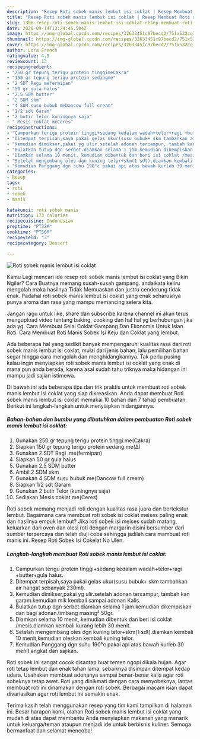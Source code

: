 ```yaml
---
description: "Resep Roti sobek manis lembut isi coklat | Resep Membuat Roti sobek manis lembut isi coklat Yang Bikin Ngiler"
title: "Resep Roti sobek manis lembut isi coklat | Resep Membuat Roti sobek manis lembut isi coklat Yang Bikin Ngiler"
slug: 1306-resep-roti-sobek-manis-lembut-isi-coklat-resep-membuat-roti-sobek-manis-lembut-isi-coklat-yang-bikin-ngiler
date: 2020-09-14T13:24:45.504Z
image: https://img-global.cpcdn.com/recipes/32633451c97becd2/751x532cq70/roti-sobek-manis-lembut-isi-coklat-foto-resep-utama.jpg
thumbnail: https://img-global.cpcdn.com/recipes/32633451c97becd2/751x532cq70/roti-sobek-manis-lembut-isi-coklat-foto-resep-utama.jpg
cover: https://img-global.cpcdn.com/recipes/32633451c97becd2/751x532cq70/roti-sobek-manis-lembut-isi-coklat-foto-resep-utama.jpg
author: Lora French
ratingvalue: 4.9
reviewcount: 13
recipeingredient:
- "250 gr tepung terigu protein tinggimeCakra"
- "150 gr tepung terigu protein sedangme"
- "2 SDT Ragi mefermipan"
- "50 gr gula halus"
- "2.5 SDM butter"
- "2 SDM skm"
- "4 SDM susu bubuk meDancow full cream"
- "1/2 sdt Garam"
- "2 butir Telor kuningnya saja"
- " Mesis coklat meCeres"
recipeinstructions:
- "Campurkan terigu protein tinggi+sedang kedalam wadah+telor+ragi +butter+gula halus."
- "Ditempat terpisah,saya pakai gelas ukur(susu bubuk+ skm tambahkan air hangat sebanyak 230ml)."
- "Kemudian dimikser,pakai yg ulir.setelah adonan tercampur, tambah kan garam.kemudian mik kembali sampai adonan Kalis."
- "Bulatkan tutup dgn serbet.diamkan selama 1 jam.kemudian dikempiskan dan bagi adonan.timbang masing² 50gr."
- "Diamkan selama 10 menit, kemudian dibentuk dan beri isi coklat /mesis.diamkan kembali kurang lebih 30 menit."
- "Setelah mengembang oles dgn kuning telor+skm(1 sdt).diamkan kembali 10 menit,kemudian oleskan kembali kuning telor."
- "Kemudian Panggang dgn suhu 190°c pakai api atas bawah kurleb 30 menit.angkat dan sajikan."
categories:
- Resep
tags:
- roti
- sobek
- manis

katakunci: roti sobek manis 
nutrition: 173 calories
recipecuisine: Indonesian
preptime: "PT32M"
cooktime: "PT56M"
recipeyield: "3"
recipecategory: Dessert

---
```



![Roti sobek manis lembut isi coklat](https://img-global.cpcdn.com/recipes/32633451c97becd2/751x532cq70/roti-sobek-manis-lembut-isi-coklat-foto-resep-utama.jpg)

Kamu Lagi mencari ide resep roti sobek manis lembut isi coklat yang Bikin Ngiler? Cara Buatnya memang susah-susah gampang. andaikata keliru mengolah maka hasilnya Tidak Memuaskan dan justru cenderung tidak enak. Padahal roti sobek manis lembut isi coklat yang enak seharusnya punya aroma dan rasa yang mampu memancing selera kita.

Jangan ragu untuk like, share dan subscribe karena channel ini akan terus mengupload video tentang baking, cooking dan hal hal yg berhubungan jika ada yg. Cara Membuat Selai Coklat Gampang Dan Ekonomis Untuk Isian Roti. Cara Membuat Roti Manis Sobek Isi Keju dan Coklat yang lembut.

Ada beberapa hal yang sedikit banyak mempengaruhi kualitas rasa dari roti sobek manis lembut isi coklat, mulai dari jenis bahan, lalu pemilihan bahan segar hingga cara mengolah dan menghidangkannya. Tak perlu pusing kalau ingin menyiapkan roti sobek manis lembut isi coklat yang enak di mana pun anda berada, karena asal sudah tahu triknya maka hidangan ini mampu jadi sajian istimewa.


Di bawah ini ada beberapa tips dan trik praktis untuk membuat roti sobek manis lembut isi coklat yang siap dikreasikan. Anda dapat membuat Roti sobek manis lembut isi coklat memakai 10 bahan dan 7 tahap pembuatan. Berikut ini langkah-langkah untuk menyiapkan hidangannya.

<!--inarticleads1-->

##### Bahan-bahan dan bumbu yang dibutuhkan dalam pembuatan Roti sobek manis lembut isi coklat:

1. Gunakan 250 gr tepung terigu protein tinggi.me(Cakra)
1. Siapkan 150 gr tepung terigu protein sedang.me(∆)
1. Gunakan 2 SDT Ragi .me(fermipan)
1. Siapkan 50 gr gula halus
1. Gunakan 2.5 SDM butter
1. Ambil 2 SDM skm
1. Gunakan 4 SDM susu bubuk me(Dancow full cream)
1. Siapkan 1/2 sdt Garam
1. Gunakan 2 butir Telor (kuningnya saja)
1. Sediakan  Mesis coklat me(Ceres)


Roti sobek memang menjadi roti dengan kualitas rasa juara dan bertekstur lembut. Bagaimana cara membuat roti sobek isi coklat meises paling enak dan hasilnya empuk lembut? Jika roti sobek isi meises sudah matang, keluarkan dari oven dan olesi roti dengan margarin disini bersumber dari sumber terpercaya dan telah diuji coba sehingga jadilah cara mambuat roti manis ini. Resep Roti Sobek Isi Cokelat No Ulen. 

<!--inarticleads2-->

##### Langkah-langkah membuat Roti sobek manis lembut isi coklat:

1. Campurkan terigu protein tinggi+sedang kedalam wadah+telor+ragi +butter+gula halus.
1. Ditempat terpisah,saya pakai gelas ukur(susu bubuk+ skm tambahkan air hangat sebanyak 230ml).
1. Kemudian dimikser,pakai yg ulir.setelah adonan tercampur, tambah kan garam.kemudian mik kembali sampai adonan Kalis.
1. Bulatkan tutup dgn serbet.diamkan selama 1 jam.kemudian dikempiskan dan bagi adonan.timbang masing² 50gr.
1. Diamkan selama 10 menit, kemudian dibentuk dan beri isi coklat /mesis.diamkan kembali kurang lebih 30 menit.
1. Setelah mengembang oles dgn kuning telor+skm(1 sdt).diamkan kembali 10 menit,kemudian oleskan kembali kuning telor.
1. Kemudian Panggang dgn suhu 190°c pakai api atas bawah kurleb 30 menit.angkat dan sajikan.


Roti sobek ini sangat cocok disantap buat temen ngopi dikala hujan. Agar roti tetap lembut dan enak tahan lama, sebaiknya disimpan ditempat kedap udara. Usahakan membuat adonanya sampai benar-benar kalis agar roti sobeknya tetap awet. Roti yang dinikmati dengan cara menyobeknya, lantas membuat roti ini dinamakan dengan roti sobek. Berbagai macam isian dapat divariasikan agar roti lembut ini semakin enak. 

Terima kasih telah menggunakan resep yang tim kami tampilkan di halaman ini. Besar harapan kami, olahan Roti sobek manis lembut isi coklat yang mudah di atas dapat membantu Anda menyiapkan makanan yang menarik untuk keluarga/teman ataupun menjadi ide untuk berbisnis kuliner. Semoga bermanfaat dan selamat mencoba!
